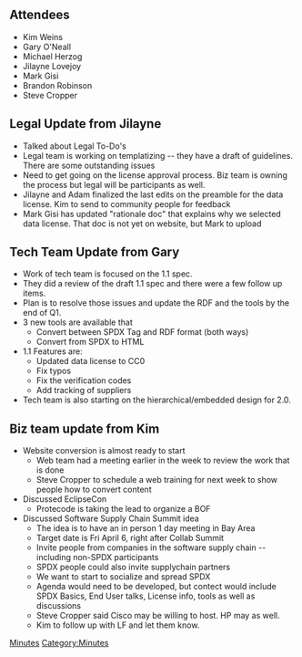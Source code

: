 ## Attendees

  - Kim Weins
  - Gary O'Neall
  - Michael Herzog
  - Jilayne Lovejoy
  - Mark Gisi
  - Brandon Robinson
  - Steve Cropper

## Legal Update from Jilayne

  - Talked about Legal To-Do's
  - Legal team is working on templatizing -- they have a draft of
    guidelines. There are some outstanding issues
  - Need to get going on the license approval process. Biz team is
    owning the process but legal will be participants as well.
  - Jilayne and Adam finalized the last edits on the preamble for the
    data license. Kim to send to community people for feedback
  - Mark Gisi has updated "rationale doc" that explains why we selected
    data license. That doc is not yet on website, but Mark to upload

## Tech Team Update from Gary

  - Work of tech team is focused on the 1.1 spec.
  - They did a review of the draft 1.1 spec and there were a few follow
    up items.
  - Plan is to resolve those issues and update the RDF and the tools by
    the end of Q1.
  - 3 new tools are available that
      - Convert between SPDX Tag and RDF format (both ways)
      - Convert from SPDX to HTML
  - 1.1 Features are:
      - Updated data license to CC0
      - Fix typos
      - Fix the verification codes
      - Add tracking of suppliers
  - Tech team is also starting on the hierarchical/embedded design for
    2.0.

## Biz team update from Kim

  - Website conversion is almost ready to start
      - Web team had a meeting earlier in the week to review the work
        that is done
      - Steve Cropper to schedule a web training for next week to show
        people how to convert content
  - Discussed EclipseCon
      - Protecode is taking the lead to organize a BOF
  - Discussed Software Supply Chain Summit idea
      - The idea is to have an in person 1 day meeting in Bay Area
      - Target date is Fri April 6, right after Collab Summit
      - Invite people from companies in the software supply chain --
        including non-SPDX participants
      - SPDX people could also invite supplychain partners
      - We want to start to socialize and spread SPDX
      - Agenda would need to be developed, but contect would include
        SPDX Basics, End User talks, License info, tools as well as
        discussions
      - Steve Cropper said Cisco may be willing to host. HP may as well.
      - Kim to follow up with LF and let them know.

[Minutes](Category:General "wikilink")
[Category:Minutes](Category:Minutes "wikilink")
